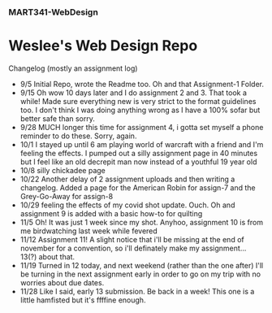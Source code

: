 ### MART341-WebDesign
# Weslee's Web Design Repo

Changelog (mostly an assignment log)
- 9/5 Initial Repo, wrote the Readme too. Oh and that Assignment-1 Folder.
- 9/15 Oh wow 10 days later and I do assignment 2 and 3. That took a while! Made sure everything new is very strict to the format guidelines too. I don't think I was doing anything wrong as I have a 100% sofar but better safe than sorry.
- 9/28 MUCH longer this time for assignment 4, i gotta set myself a phone reminder to do these. Sorry, again.
- 10/1 I stayed up until 6 am playing world of warcraft with a friend and I'm feeling the effects. I pumped out a silly assignment page in 40 minutes but I feel like an old decrepit man now instead of a youthful 19 year old
- 10/8 silly chickadee page
- 10/22 Another delay of 2 assignment uploads and then writing a changelog. Added a page for the American Robin for assign-7 and the Grey-Go-Away for assign-8
- 10/29 feeling the effects of my covid shot update. Ouch. Oh and assignment 9 is added with a basic how-to for quilting
- 11/5 Oh! It was just 1 week since my shot. Anyhoo, assignment 10 is from me birdwatching last week while fevered
- 11/12 Assignment 11! A slight notice that i'll be missing at the end of november for a convention, so i'll definately make my assignment... 13(?) about that.
- 11/19 Turned in 12 today, and next weekend (rather than the one after) I'll be turning in the next assignment early in order to go on my trip with no worries about due dates. 
- 11/28 Like I said, early 13 submission. Be back in a week! This one is a little hamfisted but it's ffffine enough.